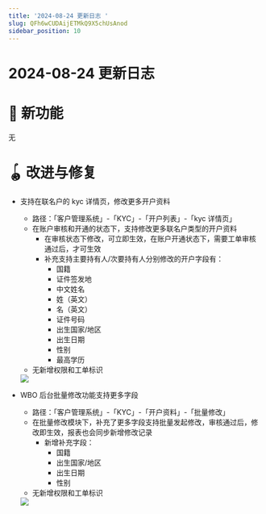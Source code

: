 ```yaml
---
title: '2024-08-24 更新日志 '
slug: QFh6wCUDAijETMkQ9X5chUsAnod
sidebar_position: 10
---
```



# 2024-08-24 更新日志 

# 🎉 新功能

无

# 🪀 改进与修复

- 支持在联名户的 kyc 详情页，修改更多开户资料
    - 路径：「客户管理系统」-「KYC」-「开户列表」-「kyc 详情页」
    - 在账户审核和开通的状态下，支持修改更多联名户类型的开户资料
        - 在审核状态下修改，可立即生效，在账户开通状态下，需要工单审核通过后，才可生效
        - 补充支持主要持有人/次要持有人分别修改的开户字段有：
            - 国籍
            - 证件签发地
            - 中文姓名
            - 姓（英文）
            - 名（英文）
            - 证件号码
            - 出生国家/地区
            - 出生日期
            - 性别
            - 最高学历
    - 无新增权限和工单标识
    <img src="/assets/Iz3LbwNH8oHYl0xKK9WcZVSVnYe.png" src-width="2242" src-height="1100" align="center"/>

- WBO 后台批量修改功能支持更多字段
    - 路径：「客户管理系统」-「KYC」-「开户资料」-「批量修改」
    - 在批量修改模块下，补充了更多字段支持批量发起修改，审核通过后，修改即生效，报表也会同步新增修改记录
        - 新增补充字段：
            - 国籍
            - 出生国家/地区
            - 出生日期
            - 性别
    - 无新增权限和工单标识
    <img src="/assets/Fb2ubF39zoT2dgxrjkbcDTrtnse.png" src-width="2264" src-height="980" align="center"/>

